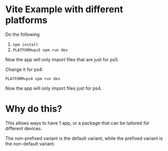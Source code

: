 # Vite Example with different platforms

Do the following

1. `npm install`
2. `PLATFORM=ps5 npm run dev`

Now the app will only import files that are just for ps5.

Change it for ps4:

```
PLATFORM=ps4 npm run dev
```

Now the app will only import files just for ps4.

# Why do this?

This allows ways to have 1 app, or a package that can be tailored for different devices.

The non-prefixed variant is the default variant, while the prefixed variant is the non-default variant.
